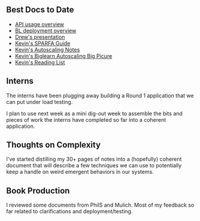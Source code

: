 ## Best Docs to Date
- [API usage overview](https://github.com/openstax/napkin-notes/blob/master/kevin/160921_biglearnApis/api_usage.md)
- [BL deployment overview](https://github.com/openstax/napkin-notes/blob/master/kevin/BiglearnArchitectureDeployment.pdf)
- [Drew's presentation](https://docs.google.com/presentation/d/1qoPqBLD4XqOsIfcM6aJH7IaDQRsxxuA6QBLy4GIZy7w/edit#slide=id.p)
- [Kevin's SPARFA Guide](https://github.com/openstax/sparfa-sandbox/blob/master/klb_sparfa_guide/sparfa_guide.pdf)
- [Kevin's Autoscaling Notes](https://docs.google.com/document/d/1bmn2xYBURE90fiZrdNG5CN28vEBCPJbKukDTbUqntZ4/edit)
- [Kevin's Biglearn Autoscaling Big Picure](https://docs.google.com/document/d/1JGcHIzmHDaDFlQvznzYgsWHuXBRis9qvtwF6pwaYVfQ/edit)
- [Kevin's Reading List](https://github.com/openstax/napkin-notes/blob/master/kevin/summaries/reading_list.md)

## Interns

The interns have been plugging away
building a Round 1 application
that we can put under load testing.

I plan to use next week
as a mini dig-out week
to assemble the bits and pieces of work
the interns have completed so far
into a coherent application.

## Thoughts on Complexity

I've started distilling
my 30+ pages of notes
into a (hopefully) coherent document
that will describe 
a few techniques we can use
to potentially keep a handle
on weird emergent behaviors
in our systems.

## Book Production

I reviewed some documents
from PhilS and Mulich.
Most of my feedback so far
related to clarifications
and deployment/testing.
